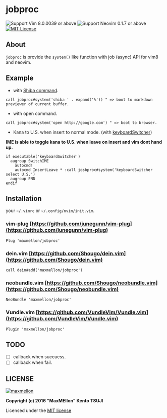 jobproc
===

![Support Vim 8.0.0039 or above](https://img.shields.io/badge/support-Vim%208.0.0039%20or%20above-yellowgreen.svg?style=flat-square)
![Support Neovim 0.1.7 or above](https://img.shields.io/badge/support-Neovim%200.1.7%20or%20above-yellowgreen.svg?style=flat-square)
[![MIT License](https://img.shields.io/badge/license-MIT-blue.svg?style=flat-square)](./LICENSE.md)

About
--

`jobproc` is provide the `system()` like function with job (async) API for vim8 and neovim.


Example
--

- with [Shiba command](https://github.com/rhysd/Shiba).

```vim
call jobproc#system('shiba ' . expand('%')) " => boot to markdown previewer of current buffer.
```

- with open command.

```vim
call jobproc#system('open http://google.com') " => boot to browser.
```

- Kana to U.S. when insert to normal mode. (with [keyboardSwitcher](https://github.com/Lutzifer/keyboardSwitcher))

**IME is able to toggle kana to U.S. when leave on insert and vim dont hand up.**

```vim
if executable('keyboardSwitcher')
  augroup SwitchIME
    autocmd!
    autocmd InsertLeave * :call josbproc#system('keyboardSwitcher select U.S.')
  augroup END
endif
```

Installation
---

your `~/.vimrc` or `~/.config/nvim/init.vim`.

### vim-plug [https://github.com/junegunn/vim-plug](https://github.com/junegunn/vim-plug)

```vim
Plug 'maxmellon/jobproc'
```

### dein.vim [https://github.com/Shougo/dein.vim](https://github.com/Shougo/dein.vim)

```vim
call dein#add('maxmellon/jobproc')
```

### neobundle.vim [https://github.com/Shougo/neobundle.vim](https://github.com/Shougo/neobundle.vim)

```vim
NeoBundle 'maxmellon/jobproc'
```

### Vundle.vim [https://github.com/VundleVim/Vundle.vim](https://github.com/VundleVim/Vundle.vim)

```vim
Plugin 'maxmellon/jobproc'
```

TODO
---

- [ ] callback when succuess.
- [ ] callback when fail.

LICENSE
---

[![maxmellon](https://avatars1.githubusercontent.com/u/9594376?v=3&u=8fd5ebc98054f4945469deef085ef244f3999206&s=80)](https://twitter.com/mozi_kke)

**Copyright (c) 2016 "MaxMEllon" Kento TSUJI**

Licensed under the [MIT license](./LICENSE.txt)
